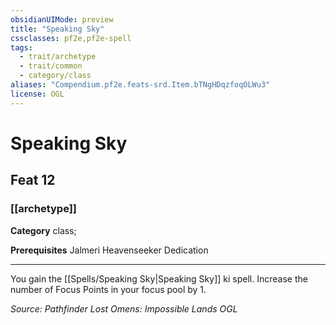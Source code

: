 ```yaml
---
obsidianUIMode: preview
title: "Speaking Sky"
cssclasses: pf2e,pf2e-spell
tags:
  - trait/archetype
  - trait/common
  - category/class
aliases: "Compendium.pf2e.feats-srd.Item.bTNgHDqzfoqOLWu3"
license: OGL
---
```

# Speaking Sky
## Feat 12
### [[archetype]]

**Category** class; 



**Prerequisites** Jalmeri Heavenseeker Dedication
* * *
You gain the [[Spells/Speaking Sky|Speaking Sky]] ki spell. Increase the number of Focus Points in your focus pool by 1.

*Source: Pathfinder Lost Omens: Impossible Lands*
*OGL*